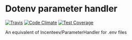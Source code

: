 # Dotenv parameter handler

[![Travis](https://travis-ci.org/kwn/dotenv-parameter-handler.svg?branch=master)](https://travis-ci.org/kwn/dotenv-parameter-handler)
[![Code Climate](https://codeclimate.com/github/kwn/dotenv-parameter-handler/badges/gpa.svg)](https://codeclimate.com/github/kwn/dotenv-parameter-handler)
[![Test Coverage](https://codeclimate.com/github/kwn/dotenv-parameter-handler/badges/coverage.svg)](https://codeclimate.com/github/kwn/dotenv-parameter-handler/coverage)

An equivalent of Incenteev/ParameterHandler for .env files
